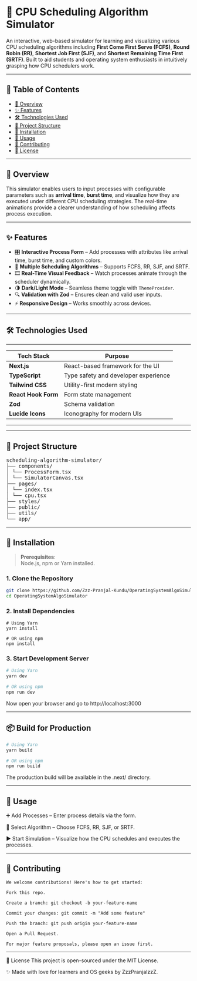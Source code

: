 # 🧠 CPU Scheduling Algorithm Simulator

An interactive, web-based simulator for learning and visualizing various CPU scheduling algorithms including **First Come First Serve (FCFS)**, **Round Robin (RR)**, **Shortest Job First (SJF)**, and **Shortest Remaining Time First (SRTF)**. Built to aid students and operating system enthusiasts in intuitively grasping how CPU schedulers work.

---

## 📌 Table of Contents

- [📖 Overview](#-overview)
- [✨ Features](#-features)
- [🛠️ Technologies Used](#-technologies-used)
- [📁 Project Structure](#project-structure)
- [🚀 Installation](#-installation)
- [🧪 Usage](#-usage)
- [🤝 Contributing](#-contributing)
- [📄 License](#-license)

---

## 📖 Overview

This simulator enables users to input processes with configurable parameters such as **arrival time**, **burst time**, and visualize how they are executed under different CPU scheduling strategies. The real-time animations provide a clearer understanding of how scheduling affects process execution.

---

## ✨ Features

- 🎛 **Interactive Process Form** – Add processes with attributes like arrival time, burst time, and custom colors.
- 🧮 **Multiple Scheduling Algorithms** – Supports FCFS, RR, SJF, and SRTF.
- 🎞 **Real-Time Visual Feedback** – Watch processes animate through the scheduler dynamically.
- 🌗 **Dark/Light Mode** – Seamless theme toggle with `ThemeProvider`.
- 🔍 **Validation with Zod** – Ensures clean and valid user inputs.
- ⚡ **Responsive Design** – Works smoothly across devices.

---

## 🛠️ Technologies Used
______________________________________________________________
| Tech Stack         | Purpose                                |
|--------------------|----------------------------------------|
| **Next.js**        | React-based framework for the UI       |
| **TypeScript**     | Type safety and developer experience   |
| **Tailwind CSS**   | Utility-first modern styling           |
| **React Hook Form**| Form state management                  |
| **Zod**            | Schema validation                      |
| **Lucide Icons**   | Iconography for modern UIs             |
_______________________________________________________________

---

## 📁 Project Structure
<pre>
scheduling-algorithm-simulator/
├── components/
│ └── ProcessForm.tsx
│ └── SimulatorCanvas.tsx
├── pages/
│ └── index.tsx
│ └── cpu.tsx
├── styles/
├── public/
├── utils/
└── app/
</pre>

---

## 🚀 Installation

> **Prerequisites**:  
> Node.js, npm or Yarn installed.

### 1. Clone the Repository

```bash
git clone https://github.com/Zzz-Pranjal-Kundu/OperatingSystemAlgoSimulator.git
cd OperatingSystemAlgoSimulator

```
### 2. Install Dependencies
```
# Using Yarn
yarn install

# OR using npm
npm install
```

### 3. Start Development Server

```bash
# Using Yarn
yarn dev

# OR using npm
npm run dev
```
Now open your browser and go to http://localhost:3000

---


## 📦 Build for Production
```bash
# Using Yarn
yarn build

# OR using npm
npm run build
```
The production build will be available in the .next/ directory.


---

## 🧪 Usage
  ➕ Add Processes – Enter process details via the form.
  
  🔄 Select Algorithm – Choose FCFS, RR, SJF, or SRTF.
  
  ▶ Start Simulation – Visualize how the CPU schedules and executes the processes.

---

## 🤝 Contributing
    We welcome contributions! Here's how to get started:
    
    Fork this repo.
    
    Create a branch: git checkout -b your-feature-name
    
    Commit your changes: git commit -m "Add some feature"
    
    Push the branch: git push origin your-feature-name
    
    Open a Pull Request.
    
    For major feature proposals, please open an issue first.
---

📄 License
This project is open-sourced under the MIT License.



✨ Made with love for learners and OS geeks by ZzzPranjalzzZ.
